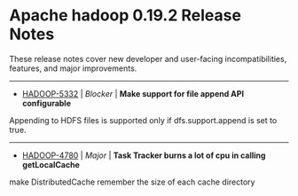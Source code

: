 
<!---
# Licensed to the Apache Software Foundation (ASF) under one
# or more contributor license agreements.  See the NOTICE file
# distributed with this work for additional information
# regarding copyright ownership.  The ASF licenses this file
# to you under the Apache License, Version 2.0 (the
# "License"); you may not use this file except in compliance
# with the License.  You may obtain a copy of the License at
#
#     http://www.apache.org/licenses/LICENSE-2.0
#
# Unless required by applicable law or agreed to in writing, software
# distributed under the License is distributed on an "AS IS" BASIS,
# WITHOUT WARRANTIES OR CONDITIONS OF ANY KIND, either express or implied.
# See the License for the specific language governing permissions and
# limitations under the License.
-->
# Apache hadoop  0.19.2 Release Notes

These release notes cover new developer and user-facing incompatibilities, features, and major improvements.


---

* [HADOOP-5332](https://issues.apache.org/jira/browse/HADOOP-5332) | *Blocker* | **Make support for file append API configurable**

Appending to HDFS files is supported only if dfs.support.append is set to true.


---

* [HADOOP-4780](https://issues.apache.org/jira/browse/HADOOP-4780) | *Major* | **Task Tracker  burns a lot of cpu in calling getLocalCache**

make DistributedCache remember the size of each cache directory



